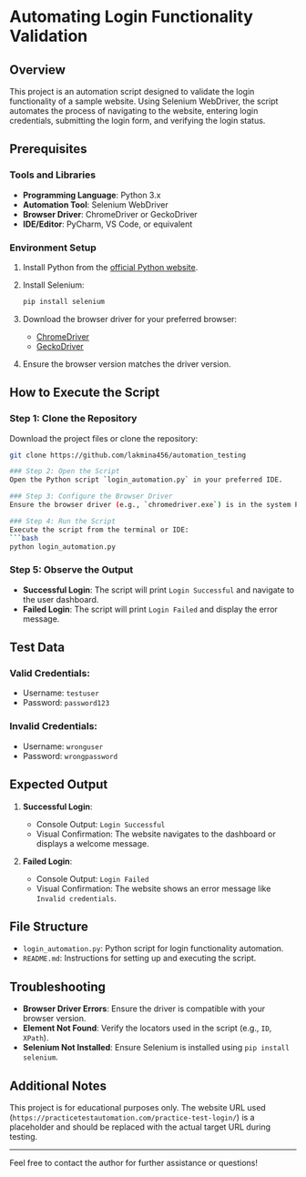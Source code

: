 # Automating Login Functionality Validation

## Overview
This project is an automation script designed to validate the login functionality of a sample website. Using Selenium WebDriver, the script automates the process of navigating to the website, entering login credentials, submitting the login form, and verifying the login status.

## Prerequisites
### Tools and Libraries
- **Programming Language**: Python 3.x
- **Automation Tool**: Selenium WebDriver
- **Browser Driver**: ChromeDriver or GeckoDriver
- **IDE/Editor**: PyCharm, VS Code, or equivalent

### Environment Setup
1. Install Python from the [official Python website](https://www.python.org/).
2. Install Selenium:
   ```bash
   pip install selenium
   ```
3. Download the browser driver for your preferred browser:
   - [ChromeDriver](https://chromedriver.chromium.org/)
   - [GeckoDriver](https://github.com/mozilla/geckodriver)
   
4. Ensure the browser version matches the driver version.

## How to Execute the Script
### Step 1: Clone the Repository
Download the project files or clone the repository:
```bash
git clone https://github.com/lakmina456/automation_testing

### Step 2: Open the Script
Open the Python script `login_automation.py` in your preferred IDE.

### Step 3: Configure the Browser Driver
Ensure the browser driver (e.g., `chromedriver.exe`) is in the system PATH or in the same directory as the script.

### Step 4: Run the Script
Execute the script from the terminal or IDE:
```bash
python login_automation.py
```

### Step 5: Observe the Output
- **Successful Login**: The script will print `Login Successful` and navigate to the user dashboard.
- **Failed Login**: The script will print `Login Failed` and display the error message.

## Test Data
### Valid Credentials:
- Username: `testuser`
- Password: `password123`

### Invalid Credentials:
- Username: `wronguser`
- Password: `wrongpassword`

## Expected Output
1. **Successful Login**:
   - Console Output: `Login Successful`
   - Visual Confirmation: The website navigates to the dashboard or displays a welcome message.

2. **Failed Login**:
   - Console Output: `Login Failed`
   - Visual Confirmation: The website shows an error message like `Invalid credentials`.

## File Structure
- `login_automation.py`: Python script for login functionality automation.
- `README.md`: Instructions for setting up and executing the script.

## Troubleshooting
- **Browser Driver Errors**: Ensure the driver is compatible with your browser version.
- **Element Not Found**: Verify the locators used in the script (e.g., `ID`, `XPath`).
- **Selenium Not Installed**: Ensure Selenium is installed using `pip install selenium`.

## Additional Notes
This project is for educational purposes only. The website URL used (`https://practicetestautomation.com/practice-test-login/`) is a placeholder and should be replaced with the actual target URL during testing.

---

Feel free to contact the author for further assistance or questions!

